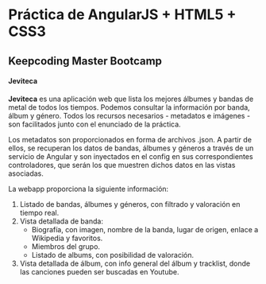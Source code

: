 
# Práctica de AngularJS + HTML5 + CSS3
## Keepcoding Master Bootcamp
#### Jeviteca
**Jeviteca** es una aplicación web que lista los mejores álbumes y bandas de metal de todos los tiempos. Podemos consultar la información por banda, álbum y género. Todos los recursos necesarios - metadatos e imágenes - son facilitados junto con el enunciado de la práctica.

Los metadatos son proporcionados en forma de archivos .json. A partir de ellos, se recuperan los datos de bandas, álbumes y géneros a través de un servicio de Angular y son inyectados en el config en sus correspondientes controladores, que serán los que muestren dichos datos en las vistas asociadas.

La webapp proporciona la siguiente información:

1. Listado de bandas, álbumes y géneros, con filtrado y valoración en tiempo real.
2. Vista detallada de banda: 
	* Biografía, con imagen, nombre de la banda, lugar de origen, enlace a Wikipedia y favoritos.
	* Miembros del grupo.
	* Listado de albums, con posibilidad de valoración.
3. Vista detallada de álbum, con info general del álbum y tracklist, donde las canciones pueden ser buscadas en Youtube.

